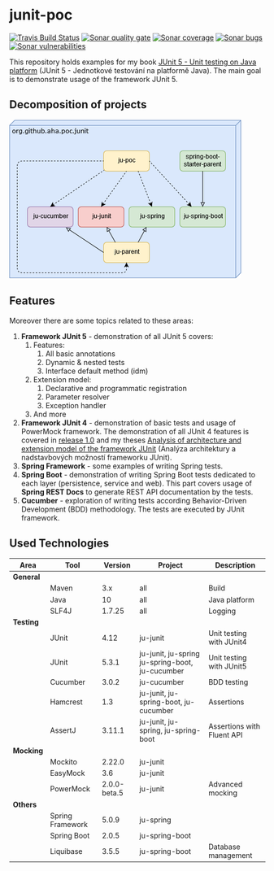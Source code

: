 # junit-poc
[![Travis Build Status][travis-image]][travis-url-main] [![Sonar quality gate][sonar-quality-gate]][sonar-url] [![Sonar coverage][sonar-coverage]][sonar-url] [![Sonar bugs][sonar-bugs]][sonar-url] [![Sonar vulnerabilities][sonar-vulnerabilities]][sonar-url]

This repository holds examples for my book [JUnit 5 - Unit testing on Java platform](http://knihy.pecinovsky.cz/54_junit5) (JUnit 5 - Jednotkové testování na platformě Java).
The main goal is to demonstrate usage of the framework JUnit 5.

## Decomposition of projects
![Build model](build-model.png?raw=true "Build model")

## Features
 Moreover there are some topics related to these areas:
1. **Framework JUnit 5** - demonstration of all JUnit 5 covers:
    1. Features: 
        1. All basic annotations
        1. Dynamic & nested tests
        1. Interface default method (idm)
    1. Extension model:
        1. Declarative and programmatic registration
        1. Parameter resolver
        1. Exception handler
    1. And more
1. **Framework JUnit 4** - demonstration of basic tests and usage of PowerMock framework. The demonstration of all JUnit 4 features is covered in [release 1.0](https://github.com/arnosthavelka/junit-poc/tree/1.0) and my theses [Analysis of architecture and extension model of the framework JUnit](https://theses.cz/id/p7ghon) (Analýza architektury a nadstavbových možností frameworku JUnit).
1. **Spring Framework** - some examples of writing Spring tests.
1. **Spring Boot** - demonstration of writing Spring Boot tests dedicated to each layer (persistence, service and web). This part covers usage of **Spring REST Docs** to generate REST API documentation by the tests. 
1. **Cucumber** - exploration of writing tests according Behavior-Driven Development (BDD) methodology. The tests are executed by JUnit framework.

## Used Technologies

| Area        | Tool             | Version      | Project                                          | Description                 |
| ----------  | ---------------- | ------------ | ------------------------------------------------ | --------------------------- |
| **General** |                  |              |                                                  |                             |
|             | Maven            | 3.x          | all                                              | Build                       |
|             | Java             | 10           | all                                              | Java platform               |
|             | SLF4J            | 1.7.25       | all                                              | Logging                     |
| **Testing** |                  |              |                                                  |                             |
|             | JUnit            | 4.12         | ju-junit                                         | Unit testing with JUnit4    |
|             | JUnit            | 5.3.1        | ju-junit, ju-spring ju-spring-boot, ju-cucumber  | Unit testing with JUnit5    |
|             | Cucumber         | 3.0.2        | ju-cucumber                                      | BDD testing                 |
|             | Hamcrest         | 1.3          | ju-junit, ju-spring-boot, ju-cucumber            | Assertions                  |
|             | AssertJ          | 3.11.1       | ju-junit, ju-spring, ju-spring-boot              | Assertions with Fluent API  |
| **Mocking** |                  |              |                                                  |                             |
|             | Mockito          | 2.22.0       | ju-junit                                         |                             |
|             | EasyMock         | 3.6          | ju-junit                                         |                             |
|             | PowerMock        | 2.0.0-beta.5 | ju-junit                                         | Advanced mocking            |
| **Others**  |                  |              |                                                  |                             |
|             | Spring Framework | 5.0.9        | ju-spring                                        |                             |
|             | Spring Boot      | 2.0.5        | ju-spring-boot                                   |                             |
|             | Liquibase        | 3.5.5        | ju-spring-boot                                   | Database management         |

[travis-url-main]: https://travis-ci.org/arnosthavelka/junit-poc
[travis-image]: https://travis-ci.org/arnosthavelka/junit-poc.svg?branch=develop

[sonar-url]: https://sonarcloud.io/dashboard?id=arnosthavelka_junit-poc
[sonar-quality-gate]: https://sonarcloud.io/api/project_badges/measure?project=arnosthavelka_junit-poc&metric=alert_status
[sonar-coverage]: https://sonarcloud.io/api/project_badges/measure?project=arnosthavelka_junit-poc&metric=coverage
[sonar-bugs]: https://sonarcloud.io/api/project_badges/measure?project=arnosthavelka_junit-poc&metric=bugs
[sonar-vulnerabilities]: https://sonarcloud.io/api/project_badges/measure?project=arnosthavelka_junit-poc&metric=vulnerabilities

